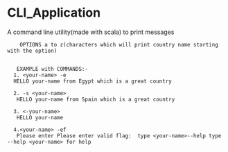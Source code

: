 # CLI_Application

A command line utility(made with scala) to print messages


        OPTIONS a to z(characters which will print country name starting with the option)
      

       EXAMPLE with COMMANDS:-
      1. <your-name> -e
      HELLO your-name from Egypt which is a great country
      
      2. -s <your-name>
       HELLO your-name from Spain which is a great country
      
      3. <-your-name>
       HELLO your-name
      
      4.<your-name> -ef
       Please enter Please enter valid flag:  type <your-name>--help type --help <your-name> for help

       

